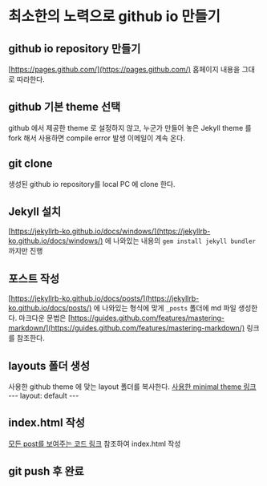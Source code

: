 # 최소한의 노력으로 github io 만들기

## github io repository 만들기
[https://pages.github.com/](https://pages.github.com/) 홈페이지 내용을 그대로 따라한다.

## github 기본 theme 선택
github 에서 제공한 theme 로 설정하지 않고, 누군가 만들어 놓은 Jekyll theme 를 fork 해서 사용하면 compile error 발생 이메일이 계속 온다.

## git clone
생성된 github io repository를 local PC 에 clone 한다.

## Jekyll 설치
[https://jekyllrb-ko.github.io/docs/windows/](https://jekyllrb-ko.github.io/docs/windows/) 에 나와있는 내용의 `gem install jekyll bundler` 까지만 진행

## 포스트 작성
[https://jekyllrb-ko.github.io/docs/posts/](https://jekyllrb-ko.github.io/docs/posts/) 에 나와있는 형식에 맞게 `_posts` 폴더에 md 파일 생성한다. 마크다운 문법은 [https://guides.github.com/features/mastering-markdown/](https://guides.github.com/features/mastering-markdown/) 링크를 참조한다.

## layouts 폴더 생성
사용한 github theme 에 맞는 layout 폴더를 복사한다. [사용한 minimal theme 링크](https://github.com/pages-themes/minimal/tree/master/_layouts)
    ---
    layout: default
    ---

## index.html 작성
[모든 post를 보여주는 코드 링크](https://gist.github.com/erjjones/1998382) 참조하여 index.html 작성

## git push 후 완료